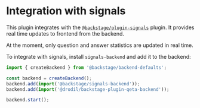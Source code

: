 # Integration with signals

This plugin integrates with the [`@backstage/plugin-signals`](https://github.com/backstage/backstage/tree/master/plugins/signals)
plugin. It provides real time updates to frontend from the backend.

At the moment, only question and answer statistics are updated in real time.

To integrate with signals, install `signals-backend` and add it to the backend:

```ts
import { createBackend } from '@backstage/backend-defaults';

const backend = createBackend();
backend.add(import('@backstage/signals-backend'));
backend.add(import('@drodil/backstage-plugin-qeta-backend'));

backend.start();
```
